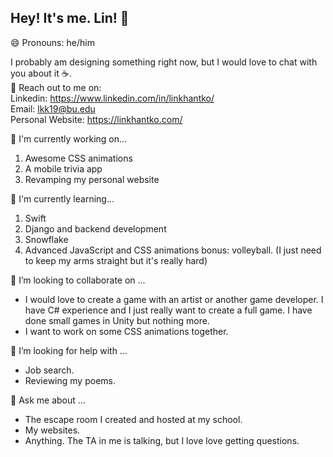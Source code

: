 ## Hey! It's me. Lin! 👋
😄 Pronouns: he/him

I probably am designing something right now, but I would love to chat with you about it ☕️. <br>
🤝 Reach out to me on: <br>
Linkedin: https://www.linkedin.com/in/linkhantko/ <br>
Email: lkk19@bu.edu <br>
Personal Website: https://linkhantko.com/ <br>

🔭 I'm currently working on...
1. Awesome CSS animations
2. A mobile trivia app
3. Revamping my personal website

🌱 I'm currently learning...
1. Swift
2. Django and backend development
3. Snowflake
4. Advanced JavaScript and CSS animations
bonus: volleyball. (I just need to keep my arms straight but it's really hard)

👯 I’m looking to collaborate on ...
- I would love to create a game with an artist or another game developer. I have C# experience and I just really want to create a full game. I have done small games in Unity but nothing more.
- I want to work on some CSS animations together.

🤔 I’m looking for help with ...
- Job search.
- Reviewing my poems.

💬 Ask me about ...
- The escape room I created and hosted at my school.
- My websites.
- Anything. The TA in me is talking, but I love love getting questions.



<!--
**Linkhant19/Linkhant19** is a ✨ _special_ ✨ repository because its `README.md` (this file) appears on your GitHub profile.

Here are some ideas to get you started:

- 🔭 I’m currently working on ...
- 🌱 I’m currently learning ...
- 👯 I’m looking to collaborate on ...
- 🤔 I’m looking for help with ...
- 💬 Ask me about ...
- 📫 How to reach me: ...
- 😄 Pronouns: ...
- ⚡ Fun fact: ...
-->

